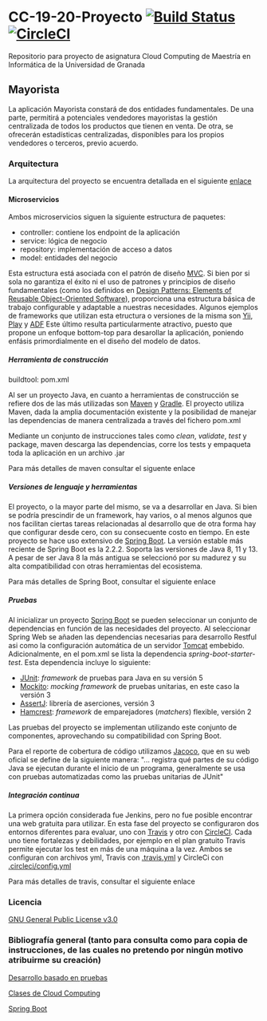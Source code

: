 # CC-19-20-Proyecto [![Build Status](https://travis-ci.org/mcrosales/CC-19-20-Proyecto.svg?branch=master)](https://travis-ci.org/mcrosales/CC-19-20-Proyecto) [![CircleCI](https://circleci.com/gh/mcrosales/CC-19-20-Proyecto.svg?style=svg)](https://circleci.com/gh/mcrosales/CC-19-20-Proyecto)

Repositorio para proyecto de asignatura Cloud Computing de Maestría  en Informática de la Universidad de Granada

## Mayorista

La aplicación Mayorista constará de dos entidades fundamentales. De una parte, permitirá a potenciales vendedores mayoristas la gestión centralizada de todos los productos que tienen en venta.
De otra, se ofrecerán estadísticas centralizadas, disponibles para los propios vendedores o terceros, previo acuerdo. 

### Arquitectura
La arquitectura del proyecto se encuentra detallada en el siguiente [enlace](https://github.com/mcrosales/CC-19-20-Proyecto/blob/master/docs/milestones/README_1.md)

#### Microservicios

Ambos microservicios siguen la siguiente estructura de paquetes:

+ controller: contiene los endpoint de la aplicación
+ service: lógica de negocio
+ repository: implementación de acceso a datos 
+ model: entidades del negocio

Esta estructura está asociada con el patrón de diseño [MVC](https://en.wikipedia.org/wiki/Model%E2%80%93view%E2%80%93controller). Si bien por si sola no garantiza el éxito ni el uso de patrones y principios de diseño fundamentales (como los definidos en [Design Patterns: Elements of Reusable Object-Oriented Software](https://en.wikipedia.org/wiki/Design_Patterns)), proporciona una estructura básica de trabajo configurable y adaptable a nuestras necesidades. Algunos ejemplos de frameworks que utilizan esta etructura o versiones de la misma son [Yii](https://www.yiiframework.com/), [Play](https://www.playframework.com/) y [ADF](https://www.oracle.com/database/technologies/developer-tools/adf/) Este último resulta particularmente atractivo, puesto que propone un enfoque bottom-top para desarollar la aplicación, poniendo enfásis primordialmente en el diseño del modelo de datos.

##### Herramienta de construcción

buildtool: pom.xml

Al ser un proyecto Java, en cuanto a herramientas de construcción se refiere dos de las más utilizadas son
[Maven](https://maven.apache.org/) y [Gradle](https://gradle.org/). El proyecto utiliza Maven, dada la amplia documentación existente y la posibilidad de manejar las dependencias de manera centralizada a través del fichero pom.xml

Mediante un conjunto de instrucciones tales como *clean*, *validate*, *test* y package, maven descarga las dependencias, corre los tests y empaqueta toda la aplicación en un archivo .jar

Para más detalles de maven consultar el siguente enlace

##### Versiones de lenguaje y herramientas

El proyecto, o la mayor parte del mismo, se va a desarrollar en Java. Si bien se podría prescindir de un framework, hay varios, o al menos algunos que nos facilitan ciertas tareas relacionadas al desarrollo que de otra forma hay que configurar desde cero, con su consecuente costo en tiempo. En este proyecto se hace uso extensivo de [Spring Boot](https://github.com/spring-projects/spring-boot). La versión estable más reciente de Spring Boot es la 2.2.2. Soporta las versiones de Java 8, 11 y 13. A pesar de ser Java 8 la más antigua se seleccionó por su madurez y su alta compatibilidad con otras herramientas del ecosistema.

Para más detalles de Spring Boot, consultar el siguiente enlace

##### Pruebas

Al inicializar un proyecto [Spring Boot](https://start.spring.io/) se pueden seleccionar un conjunto de dependencias en función de las necesidades del proyecto. Al seleccionar Spring Web se añaden las dependencias necesarias para desarrollo Restful asi como la configuración automática de un servidor [Tomcat](http://tomcat.apache.org/) embebido. Adicionalmente, en el pom.xml se lista la dependencia *spring-boot-starter-test*. Esta dependencia incluye lo siguiente:

+ [JUnit](https://junit.org/junit5/): *framework* de pruebas para Java en su versión 5
+ [Mockito](https://site.mockito.org/): *mocking framework* de pruebas unitarias, en este caso la versión 3
+ [AssertJ](https://assertj.github.io/doc/): librería de aserciones, versión 3
+ [Hamcrest](http://hamcrest.org/JavaHamcrest/): *framework* de emparejadores (*matchers*) flexible, versión 2 

Las pruebas del proyecto se implementan utilizando este conjunto de componentes, aprovechando su compatibilidad con Spring Boot.

Para el reporte de cobertura de código utilizamos [Jacoco](https://www.eclemma.org/jacoco/), que en su web oficial se define de la siguiente manera: "... registra qué partes de su código Java se ejecutan durante el inicio de un programa, generalmente se usa con pruebas automatizadas como las pruebas unitarias de JUnit"

##### Integración continua

La primera opción considerada fue Jenkins, pero no fue posible encontrar una web gratuita para utilizar. En esta fase del proyecto se configuraron dos entornos diferentes para evaluar, uno con [Travis](https://travis-ci.org/) y otro con [CircleCI](https://circleci.com/). Cada uno tiene fortalezas y debilidades, por ejemplo en el plan gratuito Travis permite ejecutar los test en más de una máquina a la vez. Ambos se configuran con archivos yml, Travis con [.travis.yml](https://github.com/mcrosales/CC-19-20-Proyecto/blob/master/.travis.yml) y CircleCi con [.circleci/config.yml](https://github.com/mcrosales/CC-19-20-Proyecto/blob/master/.circleci/config.yml)

Para más detalles de travis, consultar el siguiente enlace

### Licencia
[GNU General Public License v3.0](https://github.com/mcrosales/CC-19-20-Proyecto/blob/master/LICENSE) 


### Bibliografía general (tanto para consulta como para copia de instrucciones, de las cuales no pretendo por ningún motivo atribuirme su creación)

[Desarrollo basado en pruebas](https://jj.github.io/CC/documentos/temas/Desarrollo_basado_en_pruebas)

[Clases de Cloud Computing](https://github.com/JJ/CC-19-20)

[Spring Boot](https://spring.io/projects/spring-boot)



